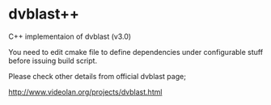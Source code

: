 # dvblast++
C++ implementaion of dvblast (v3.0)

You need to edit cmake file to define dependencies under configurable stuff before issuing build script.

Please check other details from official dvblast page;

http://www.videolan.org/projects/dvblast.html

